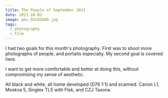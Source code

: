 ```yaml
---
title: The People of September 2021
date: 2021-10-02
image: pos_DSC01689.jpg
tags:
  - photography
  - film
---
```


I had two goals for this month's photography.  First was to shoot more photographs of people, and portaits especially.  My second goal is covered <nuxt-link to="/posts/sept-2021-photos-things">here</nuxt-link>.

I want to get more comfortable and better at doing this, without compromising my sense of aesthetic. 

<v-img src="pos_DSC01459.jpg" alt="bar" :dirp="dir"></v-img>
<v-img src="pos_DSC01465.jpg" alt="bar" :dirp="dir"></v-img>
<v-img src="pos_DSC01494.jpg" alt="bar" :dirp="dir"></v-img>
<v-img src="pos_DSC01696.jpg" alt="bar" :dirp="dir"></v-img>


<v-img src="pos_DSC01184.jpg" alt="bar" :dirp="dir"></v-img>
<v-img src="pos_DSC01256.jpg" alt="bar" :dirp="dir"></v-img>
<v-img src="pos_DSC01264.jpg" alt="bar" :dirp="dir"></v-img>
<v-img src="pos_DSC01348.jpg" alt="bar" :dirp="dir"></v-img>
<v-img src="pos_DSC01498.jpg" alt="bar" :dirp="dir"></v-img>
<v-img src="pos_DSC01512.jpg" alt="bar" :dirp="dir"></v-img>
<v-img src="pos_DSC01541.jpg" alt="bar" :dirp="dir"></v-img>
<v-img src="pos_DSC01559.jpg" alt="bar" :dirp="dir"></v-img>
<v-img src="pos_DSC01565.jpg" alt="bar" :dirp="dir"></v-img>
<v-img src="pos_DSC01576.jpg" alt="bar" :dirp="dir"></v-img>
<v-img src="pos_DSC01650.jpg" alt="bar" :dirp="dir"></v-img>
<v-img src="pos_DSC01211.jpg" alt="bar" :dirp="dir"></v-img>
<v-img src="pos_DSC01689.jpg" alt="bar" :dirp="dir"></v-img>



<v-img src="pos_DSC01587.jpg" alt="bar" :dirp="dir"></v-img>
<v-img src="pos_DSC01554.jpg" alt="bar" :dirp="dir"></v-img>

All black and white, all home developed (D76 1:1) and scanned.   Canon L1, Moskva 5, Singlex TLS with Flek, and CZJ Taxona.